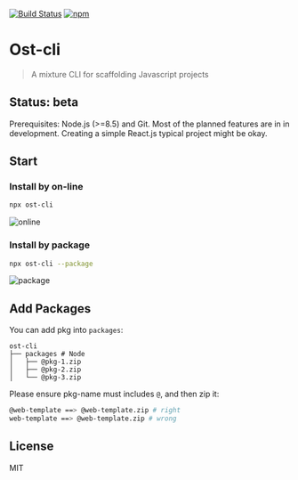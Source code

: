 [![Build Status](https://travis-ci.org/Ironsub/react-cavalier-cli.svg?branch=master)](https://travis-ci.org/Ironsub/react-cavalier-cli)
[![npm](https://img.shields.io/npm/v/ost-cli.svg)](https://www.npmjs.com/package/ost-cli)

# Ost-cli

> A mixture CLI for scaffolding Javascript projects


## Status: beta

Prerequisites: Node.js (>=8.5) and Git.
Most of the planned features are in in development. Creating a simple React.js typical project might be okay.

## Start

### Install by on-line
```bash
npx ost-cli
```

![online](http://g.recordit.co/0Yxc5zcjil.gif)

### Install by package
```bash
npx ost-cli --package
```
![package](http://g.recordit.co/taIWsnHCNV.gif)


## Add Packages

You can add pkg into `packages`:

```
ost-cli
├── packages # Node
│   ├── @pkg-1.zip
│   ├── @pkg-2.zip
│   └── @pkg-3.zip
```

Please ensure pkg-name must includes `@`, and then zip it:

```bash
@web-template ==> @web-template.zip # right 
web-template ==> @web-template.zip # wrong
```

## License

MIT

